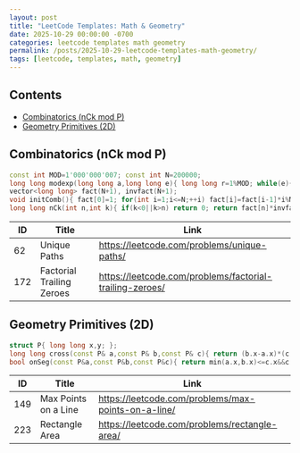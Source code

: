 ```yaml
---
layout: post
title: "LeetCode Templates: Math & Geometry"
date: 2025-10-29 00:00:00 -0700
categories: leetcode templates math geometry
permalink: /posts/2025-10-29-leetcode-templates-math-geometry/
tags: [leetcode, templates, math, geometry]
---
```


## Contents

- [Combinatorics (nCk mod P)](#combinatorics-nck-mod-p)
- [Geometry Primitives (2D)](#geometry-primitives-2d)

## Combinatorics (nCk mod P)

```cpp
const int MOD=1'000'000'007; const int N=200000;
long long modexp(long long a,long long e){ long long r=1%MOD; while(e){ if(e&1) r=r*a%MOD; a=a*a%MOD; e>>=1; } return r; }
vector<long long> fact(N+1), invfact(N+1);
void initComb(){ fact[0]=1; for(int i=1;i<=N;++i) fact[i]=fact[i-1]*i%MOD; invfact[N]=modexp(fact[N], MOD-2); for(int i=N;i>0;--i) invfact[i-1]=invfact[i]*i%MOD; }
long long nCk(int n,int k){ if(k<0||k>n) return 0; return fact[n]*invfact[k]%MOD*invfact[n-k]%MOD; }
```

| ID | Title | Link |
|---|---|---|
| 62 | Unique Paths | https://leetcode.com/problems/unique-paths/ |
| 172 | Factorial Trailing Zeroes | https://leetcode.com/problems/factorial-trailing-zeroes/ |

## Geometry Primitives (2D)

```cpp
struct P{ long long x,y; };
long long cross(const P& a,const P& b,const P& c){ return (b.x-a.x)*(c.y-a.y)-(b.y-a.y)*(c.x-a.x); }
bool onSeg(const P&a,const P&b,const P&c){ return min(a.x,b.x)<=c.x&&c.x<=max(a.x,b.x)&&min(a.y,b.y)<=c.y&&c.y<=max(a.y,b.y) && cross(a,b,c)==0; }
```

| ID | Title | Link |
|---|---|---|
| 149 | Max Points on a Line | https://leetcode.com/problems/max-points-on-a-line/ |
| 223 | Rectangle Area | https://leetcode.com/problems/rectangle-area/ |
